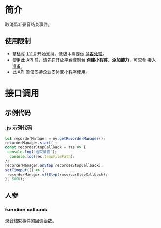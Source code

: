 # 简介
取消监听录音结束事件。

## 使用限制

- 基础库 [1.11.0](https://opendocs.alipay.com/mini/framework/lib) 开始支持，低版本需要做 [兼容处理](https://docs.alipay.com/mini/framework/compatibility)。
- 使用此 API 前，请先在开放平台控制台 **创建小程序**、**添加能力**，可查看 [接入准备](https://opendocs.alipay.com/mini/02pj5u)。
- 此 API 暂仅支持企业支付宝小程序使用。

# 接口调用

## 示例代码

### .js 示例代码
```javascript
let recorderManager = my.getRecorderManager();
recorderManager.start();
const recorderStopCallback = res => {
 console.log('结束录音');
  console.log(res.tempFilePath);
};
recorderManager.onStop(recorderStopCallback);
setTimeput(() => {
 recorderManager.offStop(recorderStopCallback);
}, 5000);
```

## 入参

### function callback
录音结束事件的回调函数。
